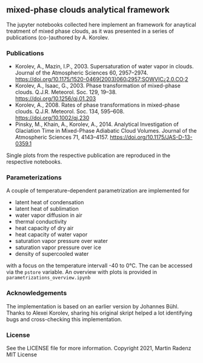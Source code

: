 ## mixed-phase clouds analytical framework

The jupyter notebooks collected here implement an framework for anaytical treatment of mixed phase clouds,
as it was presented in a series of publications (co-)authored by A. Korolev.


### Publications

- Korolev, A., Mazin, I.P., 2003. Supersaturation of water vapor in clouds. Journal of the Atmospheric Sciences 60, 2957–2974. https://doi.org/10.1175/1520-0469(2003)060¡2957:SOWVIC¿2.0.CO;2
- Korolev, A., Isaac, G., 2003. Phase transformation of mixed-phase clouds. Q.J.R. Meteorol. Soc. 129, 19–38. https://doi.org/10.1256/qj.01.203
- Korolev, A., 2008. Rates of phase transformations in mixed-phase clouds. Q.J.R. Meteorol. Soc. 134, 595–608. https://doi.org/10.1002/qj.230
- Pinsky, M., Khain, A., Korolev, A., 2014. Analytical Investigation of Glaciation Time in Mixed-Phase Adiabatic Cloud Volumes. Journal of the Atmospheric Sciences 71, 4143–4157. https://doi.org/10.1175/JAS-D-13-0359.1

Single plots from the respective publication are reproduced in the respective notebooks.



### Parameterizations

A couple of temperature-dependent parametrization are implemented for

- latent heat of condensation
- latent heat of sublimation
- water vapor diffusion in air
- thermal conductivity
- heat capacity of dry air
- heat capacity of water vapor
- saturation vapor pressure over water
- saturation vapor pressure over ice
- density of supercooled water

with a focus on the temperature intervall -40 to 0°C.
The can be accessed via the `pstore` variable. An overview with plots is provided in `parametrizations_overview.ipynb`

### Acknowledgements

The implementation is based on an earlier version by Johannes Bühl.
Thanks to Alexei Korolev, sharing his original skript helped a lot identifying bugs and cross-checking this implementation.


### License
See the LICENSE file for more information.
Copyright 2021, Martin Radenz MIT License